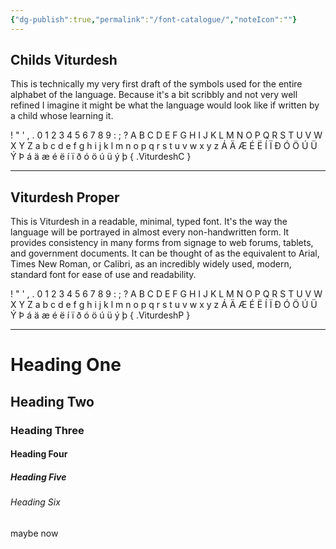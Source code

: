 ```yaml
---
{"dg-publish":true,"permalink":"/font-catalogue/","noteIcon":""}
---
```


## **Childs Viturdesh**
This is technically my very first draft of the symbols used for the entire alphabet of the language. Because it's a bit scribbly and not very well refined I imagine it might be what the language would look like if written by a child whose learning it.

! " ' , . 0 1 2 3 4 5 6 7 8 9 : ; ? A B C D E F G H I J K L M N O P Q R S T U V W X Y Z a b c d e f g h i j k l m n o p q r s t u v w x y z Á Ä Æ É Ë Í Ï Ð Ó Ö Ú Ü Ý Þ á ä æ é ë í ï ð ó ö ú ü ý þ
{ .ViturdeshC }
___
## **Viturdesh Proper**
This is Viturdesh in a readable, minimal, typed font. It's the way the language will be portrayed in almost every non-handwritten form. It provides consistency in many forms from signage to web forums, tablets, and government documents. It can be thought of as the equivalent to Arial, Times New Roman, or Calibri, as an incredibly widely used, modern, standard font for ease of use and readability.

! " ' , . 0 1 2 3 4 5 6 7 8 9 : ; ? A B C D E F G H I J K L M N O P Q R S T U V W X Y Z a b c d e f g h i j k l m n o p q r s t u v w x y z Á Ä Æ É Ë Í Ï Ð Ó Ö Ú Ü Ý Þ á ä æ é ë í ï ð ó ö ú ü ý þ
{ .ViturdeshP }

___
# Heading One
## Heading Two
### Heading Three
#### Heading Four
##### Heading Five
###### Heading Six

maybe now